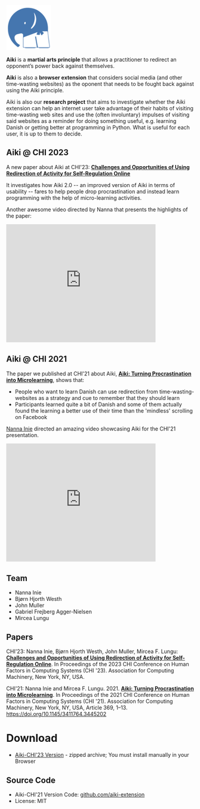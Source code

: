 
<img src="aiki-logo.png" style="width:120px; margin-right: 0.5em"/>


**Aiki** is a **martial arts principle** that allows a practitioner to redirect an opponent’s power back against themselves.

**Aiki** is also a **browser extension** that considers social media (and other time-wasting websites) as the oponent that needs to be fought back against using the Aiki principle.

Aiki is also our **research project** that aims to investigate whether the Aiki extension can help an internet user take advantage of their habits of visiting time-wasting web sites and use the (often involuntary) impulses of visiting said websites as a reminder for doing something useful, e.g. learning Danish or getting better at programming in Python. What is useful for each user, it is up to them to decide.


## Aiki @ CHI 2023

A new paper about Aiki at CHI'23: [**Challenges and Opportunities of Using Redirection of Activity for Self-Regulation Online**](https://mircealungu.com/docs/assets/papers/Aiki-CHI23.pdf)

It investigates how Aiki 2.0 -- an improved version of Aiki in terms of usability -- fares to help people drop procrastination and instead learn programming with the help of micro-learning activities. 

Another awesome video directed by Nanna that presents the highlights of the paper: 


<iframe style="width:400px" height="315" src="https://www.youtube.com/embed/5zfWqqDvb7U" title="YouTube video player" frameborder="0" allow="accelerometer; autoplay; clipboard-write; encrypted-media; gyroscope; picture-in-picture; web-share" allowfullscreen></iframe>

## Aiki @ CHI 2021

The paper we published at CHI'21 about Aiki, [**Aiki: Turning Procrastination into Microlearning**](https://mircealungu.com/docs/assets/papers/Aiki-CHI21.pdf), shows that: 
- People who want to learn Danish can use redirection from time-wasting-websites as a strategy and cue to remember that they should learn
 - Participants learned quite a bit of Danish and some of them actually found the learning a better use of their time than the 'mindless' scrolling on Facebook


[Nanna Inie](https://pure.itu.dk/en/persons/nanna-inie) directed an amazing video showcasing Aiki for the CHI'21 presentation. 

<iframe style="width: 400px" height="315" src="https://www.youtube.com/embed/4o2DFV7VS9g" title="YouTube video player" frameborder="0" allow="accelerometer; autoplay; clipboard-write; encrypted-media; gyroscope; picture-in-picture; web-share" allowfullscreen></iframe>




## Team
- Nanna Inie
- Bjørn Hjorth Westh
- John Muller
- Gabriel Frejberg Agger-Nielsen
- Mircea Lungu



## Papers

CHI'23: Nanna Inie, Bjørn Hjorth Westh, John Muller, Mircea F. Lungu: [**Challenges and Opportunities of Using Redirection of Activity for Self-Regulation Online**](https://mircealungu.com/docs/assets/papers/Aiki-CHI23.pdf). In Proceedings of the 2023 CHI Conference on Human Factors in Computing Systems (CHI '23). Association for Computing Machinery, New York, NY, USA. 

CHI'21: Nanna Inie and Mircea F. Lungu. 2021. [**Aiki: Turning Procrastination into Microlearning**](https://mircealungu.com/docs/assets/papers/Aiki-CHI21.pdf). In Proceedings of the 2021 CHI Conference on Human Factors in Computing Systems (CHI '21). Association for Computing Machinery, New York, NY, USA, Article 369, 1–13. https://doi.org/10.1145/3411764.3445202


# Download
- [Aiki-CHI'23 Version](Aiki-CHI23.zip) - zipped archive; You must install manually in your Browser

## Source Code
- Aiki-CHI'21 Version Code: [github.com/aiki-extension](https://github.com/Aiki-Extension/Aiki)
- License: MIT
